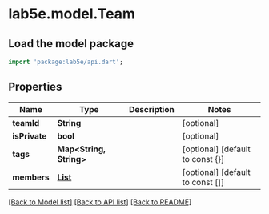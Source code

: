 # lab5e.model.Team

## Load the model package
```dart
import 'package:lab5e/api.dart';
```

## Properties
Name | Type | Description | Notes
------------ | ------------- | ------------- | -------------
**teamId** | **String** |  | [optional] 
**isPrivate** | **bool** |  | [optional] 
**tags** | **Map<String, String>** |  | [optional] [default to const {}]
**members** | [**List<Member>**](Member.md) |  | [optional] [default to const []]

[[Back to Model list]](../README.md#documentation-for-models) [[Back to API list]](../README.md#documentation-for-api-endpoints) [[Back to README]](../README.md)


